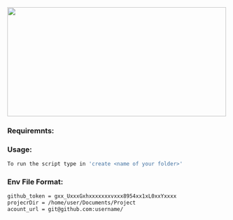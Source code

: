 <img align="middle" src="https://www.flaticon.com/free-icon/github_1051326?term=github&page=1&position=3&page=1&position=3&related_id=1051326&origin=search" width="500" height="250">
<br>

### Requiremnts:


### Usage:
```bash
To run the script type in 'create <name of your folder>'
```

### Env File Format:
```bash
github_token = gxx_UxxxGxhxxxxxxxvxxx8954xx1xL0xxYxxxx
projecrDir = /home/user/Documents/Project
acount_url = git@github.com:username/
```

